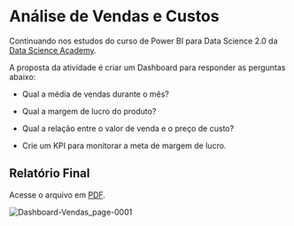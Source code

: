 # Análise de Vendas e Custos

Continuando nos estudos do curso de Power BI para Data Science 2.0 da [Data Science Academy](https://www.datascienceacademy.com.br/start).

A proposta da atividade é criar um Dashboard para responder as perguntas abaixo:

* Qual a média de vendas durante o mês?

* Qual a margem de lucro do produto?

* Qual a relação entre o valor de venda e o preço de custo? 

* Crie um KPI para monitorar a meta de margem de lucro.


## Relatório Final

Acesse o arquivo em [PDF](https://github.com/maisonhenrique/dashboard-powerbi/blob/9f7bdf318d0d13f343091fc26a4958fe71e8c39f/Dashboar_de_Vendas/Dashboard-Vendas.pdf).

![Dashboard-Vendas_page-0001](https://user-images.githubusercontent.com/99361817/168707521-fec52927-f349-4ff3-a593-a2f85ae67b3d.jpg)
